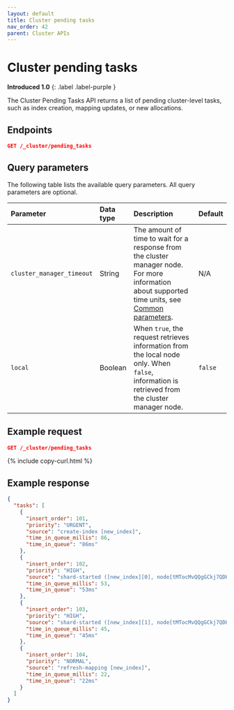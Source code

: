 ```yaml
---
layout: default
title: Cluster pending tasks
nav_order: 42
parent: Cluster APIs
---
```


# Cluster pending tasks

**Introduced 1.0**
{: .label .label-purple }

The Cluster Pending Tasks API returns a list of pending cluster-level tasks, such as index creation, mapping updates, or new allocations.

<!-- spec_insert_start
api: cluster.pending_tasks
component: endpoints
-->
## Endpoints
```json
GET /_cluster/pending_tasks
```
<!-- spec_insert_end -->

<!-- spec_insert_start
api: cluster.pending_tasks
columns: Parameter, Data type, Description, Default
include_deprecated: false
component: query_parameters
-->
## Query parameters

The following table lists the available query parameters. All query parameters are optional.

| Parameter | Data type | Description | Default |
| :--- | :--- | :--- | :--- |
| `cluster_manager_timeout` | String | The amount of time to wait for a response from the cluster manager node. For more information about supported time units, see [Common parameters]({{site.url}}{{site.baseurl}}/api-reference/common-parameters/#time-units). | N/A |
| `local` | Boolean | When `true`, the request retrieves information from the local node only. When `false`, information is retrieved from the cluster manager node. | `false` |

<!-- spec_insert_end -->

## Example request

```json
GET /_cluster/pending_tasks
```
{% include copy-curl.html %}

## Example response

```json
{
  "tasks": [
    {
      "insert_order": 101,
      "priority": "URGENT",
      "source": "create-index [new_index]",
      "time_in_queue_millis": 86,
      "time_in_queue": "86ms"
    },
    {
      "insert_order": 102,
      "priority": "HIGH",
      "source": "shard-started ([new_index][0], node[tMTocMvQQgGCkj7QDHl3OA], [P], s[INITIALIZING])",
      "time_in_queue_millis": 53,
      "time_in_queue": "53ms"
    },
    {
      "insert_order": 103,
      "priority": "HIGH",
      "source": "shard-started ([new_index][1], node[tMTocMvQQgGCkj7QDHl3OA], [P], s[INITIALIZING])",
      "time_in_queue_millis": 45,
      "time_in_queue": "45ms"
    },
    {
      "insert_order": 104,
      "priority": "NORMAL",
      "source": "refresh-mapping [new_index]",
      "time_in_queue_millis": 22,
      "time_in_queue": "22ms"
    }
  ]
}
```